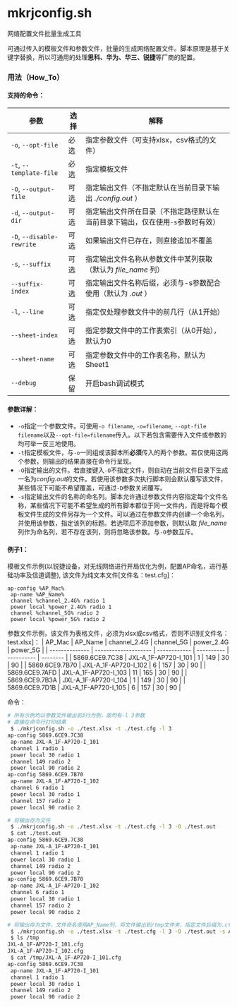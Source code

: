 # mkrjconfig.sh
网络配置文件批量生成工具

可通过传入的模板文件和参数文件，批量的生成网络配置文件。脚本原理是基于关键字替换，所以可通用的处理**思科、华为、华三、锐捷**等厂商的配置。

### 用法（How_To）

#### 支持的命令：
| 参数                      | 选择 | 解释                                                                           |
| ------------------------- | ---- | ------------------------------------------------------------------------------ |
| `-o`, `--opt-file`        | 必选 | 指定参数文件（可支持xlsx，csv格式的文件）                                      |
| `-t`, `--template-file`   | 必选 | 指定模板文件                                                                   |
| `-O`, `--output-file`     | 可选 | 指定输出文件（不指定默认在当前目录下输出 *./config.out* ）                     |
| `-d`, `--output-dir`      | 可选 | 指定输出文件所在目录（不指定路径默认在当前目录下输出，仅在使用`-s`参数时有效） |
| `-D`, `--disable-rewrite` | 可选 | 如果输出文件已存在，则直接追加不覆盖                                           |
| `-s`, `--suffix`          | 可选 | 指定输出文件名称从参数文件中某列获取（默认为 *file_name* 列）                  |
| `--suffix-index`          | 可选 | 指定输出文件名称后缀，必须与-s参数配合使用（默认为 *.out* ）                   |
| `-l`, `--line`            | 可选 | 指定仅处理参数文件中的前几行（从1开始）                                        |
| `--sheet-index`           | 可选 | 指定参数文件中的工作表索引（从0开始），默认为0                                 |
| `--sheet-name`            | 可选 | 指定参数文件中的工作表名称，默认为Sheet1                                       |
| `--debug`                 | 保留 | 开启bash调试模式                                                               |

#### 参数详解：
* `-o`指定一个参数文件。可使用`-o filename`, `-o=filename`, `--opt-file filename`以及`--opt-file=filename`传入。以下若包含需要传入文件或参数的均可举一反三地使用。
* `-t`指定模板文件，与`-o`一同组成该脚本所**必须**传入的两个参数。若仅使用这两个参数，则输出的结果直接在命令行呈现。
* `-O`指定输出的文件。若直接键入`-O`不指定文件，则自动在当前文件目录下生成一名为*config.out*的文件。若使用该参数多次执行脚本则会默认覆写该文件，某些情况下可能不希望覆盖，可通过`-D`参数关闭覆写。
* `-s`指定输出文件的名称的命名列。脚本允许通过参数文件内容指定每个文件名称，某些情况下可能不希望生成的所有脚本都位于同一文件内，而是将每个模板文件生成的文件另存为一个文件。可以通过在参数文件内创建一个命名列，并使用该参数，指定该列的标题。若选项后不添加参数，则默认取 *file_name* 列作为命名列，若不存在该列，则将忽略该参数。与`-O`参数互斥。

#### 例子1：

模板文件示例(以锐捷设备，对无线网络进行开局优化为例，配置AP命名，进行基础功率及信道调整), 该文件为纯文本文件[文件名：test.cfg]：
```text
ap-config %AP_Mac%
 ap-name %AP_Name%
 channel %channel_2.4G% radio 1
 power local %power_2.4G% radio 1
 channel %channel_5G% radio 2
 power local %power_5G% radio 2
```
参数文件示例，该文件为表格文件，必须为xlsx或csv格式，否则不识别[文件名：test.xlsx]：
| AP_Mac         | AP_Name              | channel_2.4G | channel_5G | power_2.4G | power_5G |
| -------------- | -------------------- | ------------ | ---------- | ---------- | -------- |
| 5869.6CE9.7C38 | JXL-A_1F-AP720-I_101 | 1            | 149        | 30         | 90       |
| 5869.6CE9.7B70 | JXL-A_1F-AP720-I_102 | 6            | 157        | 30         | 90       |
| 5869.6CE9.7AFD | JXL-A_1F-AP720-I_103 | 11           | 165        | 30         | 90       |
| 5869.6CE9.7B3A | JXL-A_1F-AP720-I_104 | 1            | 149        | 30         | 90       |
| 5869.6CE9.7D1B | JXL-A_1F-AP720-I_105 | 6            | 157        | 30         | 90       |

命令：
```bash
# 所有示例均以参数文件输出前3行为例，故均有-l 3参数
# 直接在命令行打印结果
 $ ./mkrjconfig.sh -o ./test.xlsx -t ./test.cfg -l 3
ap-config 5869.6CE9.7C38
 ap-name JXL-A_1F-AP720-I_101
 channel 1 radio 1
 power local 30 radio 1
 channel 149 radio 2
 power local 90 radio 2
ap-config 5869.6CE9.7B70
 ap-name JXL-A_1F-AP720-I_102
 channel 6 radio 1
 power local 30 radio 1
 channel 157 radio 2
 power local 90 radio 2

# 将输出存为文件
 $ ./mkrjconfig.sh -o ./test.xlsx -t ./test.cfg -l 3 -O ./test.out
 $ cat ./test.out
ap-config 5869.6CE9.7C38
 ap-name JXL-A_1F-AP720-I_101
 channel 1 radio 1
 power local 30 radio 1
 channel 149 radio 2
 power local 90 radio 2
ap-config 5869.6CE9.7B70
 ap-name JXL-A_1F-AP720-I_102
 channel 6 radio 1
 power local 30 radio 1
 channel 157 radio 2
 power local 90 radio 2

# 将输出存为文件，文件命名使用AP_Name列，将文件输出到/tmp文件夹，指定文件后缀为.cfg，若不存在AP_Name列，则会忽略该参数
 $ ./mkrjconfig.sh -o ./test.xlsx -t ./test.cfg -l 3 -O ./test.out -s AP_Name --suffix-index cfg -d /tmp
 $ ls /tmp
JXL-A_1F-AP720-I_101.cfg
JXL-A_1F-AP720-I_102.cfg
 $ cat /tmp/JXL-A_1F-AP720-I_101.cfg
ap-config 5869.6CE9.7C38
 ap-name JXL-A_1F-AP720-I_101
 channel 1 radio 1
 power local 30 radio 1
 channel 149 radio 2
 power local 90 radio 2
```
